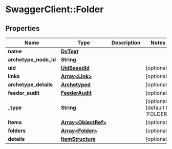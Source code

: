 # SwaggerClient::Folder

## Properties
Name | Type | Description | Notes
------------ | ------------- | ------------- | -------------
**name** | [**DvText**](DvText.md) |  | 
**archetype_node_id** | **String** |  | 
**uid** | [**UidBasedId**](UidBasedId.md) |  | [optional] 
**links** | [**Array&lt;Link&gt;**](Link.md) |  | [optional] 
**archetype_details** | [**Archetyped**](Archetyped.md) |  | [optional] 
**feeder_audit** | [**FeederAudit**](FeederAudit.md) |  | [optional] 
**_type** | **String** |  | [optional] [default to &#x27;FOLDER&#x27;]
**items** | [**Array&lt;ObjectRef&gt;**](ObjectRef.md) |  | [optional] 
**folders** | [**Array&lt;Folder&gt;**](Folder.md) |  | [optional] 
**details** | [**ItemStructure**](ItemStructure.md) |  | [optional] 

